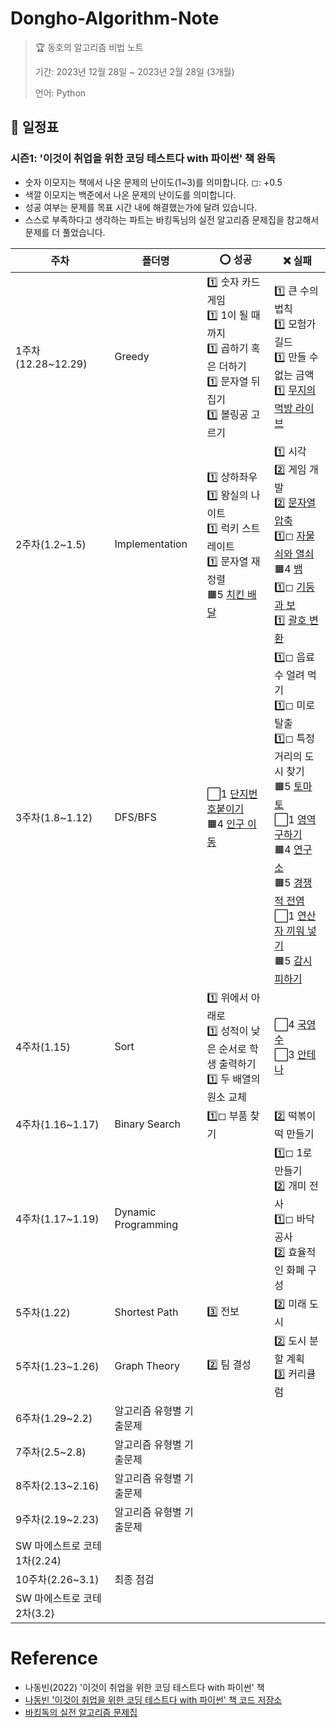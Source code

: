 # Dongho-Algorithm-Note

> 🏆 동호의 알고리즘 비법 노트
>
> 기간: 2023년 12월 28일 ~ 2023년 2월 28일 (3개월)
>
> 언어: Python

## 📅 일정표

### 시즌1: '이것이 취업을 위한 코딩 테스트다 with 파이썬' 책 완독

- 숫자 이모지는 책에서 나온 문제의 난이도(1~3)를 의미합니다. ◻: +0.5
- 색깔 이모지는 백준에서 나온 문제의 난이도를 의미합니다.
- 성공 여부는 문제를 목표 시간 내에 해결했는가에 달려 있습니다.
- 스스로 부족하다고 생각하는 파트는 바킹독님의 실전 알고리즘 문제집을 참고해서 문제를 더 풀었습니다.

| 주차               | 폴더명                 | ⭕ 성공                                                                  | ❌ 실패                                                                          |
| ------------------ | ---------------------- | ------------------------------------------------------------------------ | -------------------------------------------------------------------------------- |
| 1주차(12.28~12.29) | Greedy                 | 1️⃣ 숫자 카드 게임<br>1️⃣ 1이 될 때까지<br>1️⃣ 곱하기 혹은 더하기<br>1️⃣ 문자열 뒤집기<br>1️⃣ 볼링공 고르기  | 1️⃣ 큰 수의 법칙<br>1️⃣ 모험가 길드<br>1️⃣ 만들 수 없는 금액<br>1️⃣ [무지의 먹방 라이브](https://school.programmers.co.kr/learn/courses/30/lessons/42891)|
| 2주차(1.2~1.5)     | Implementation | 1️⃣ 상하좌우<br>1️⃣ 왕실의 나이트<br>1️⃣ 럭키 스트레이트<br>1️⃣ 문자열 재정렬<br>🟧5 [치킨 배달](https://www.acmicpc.net/problem/15686) | 1️⃣ 시각<br>2️⃣ 게임 개발<br>2️⃣ [문자열 압축](https://school.programmers.co.kr/learn/courses/30/lessons/60057?language=python3)<br>1️⃣◻ [자물쇠와 열쇠](https://school.programmers.co.kr/learn/courses/30/lessons/60059)<br>🟧4 [뱀](https://www.acmicpc.net/problem/3190)<br>1️⃣◻ [기둥과 보](https://school.programmers.co.kr/learn/courses/30/lessons/60061)<br>1️⃣ [괄호 변환](https://school.programmers.co.kr/learn/courses/30/lessons/60058)|
| 3주차(1.8~1.12)    | DFS/BFS                | ⬜1 [단지번호붙이기](https://www.acmicpc.net/problem/2667)<br>🟧4 [인구 이동](https://www.acmicpc.net/problem/16234)| 1️⃣◻ 음료수 얼려 먹기<br>1️⃣◻ 미로 탈출<br>1️⃣◻ 특정 거리의 도시 찾기<br>🟧5 [토마토](https://www.acmicpc.net/problem/7569)<br>⬜1 [영역 구하기](https://www.acmicpc.net/problem/2583)<br> 🟧4 [연구소](https://www.acmicpc.net/problem/14502)<br>🟧5 [경쟁적 전염](https://www.acmicpc.net/problem/18405)<br>⬜1 [연산자 끼워 넣기](https://www.acmicpc.net/problem/14888)<br>🟧5 [감시 피하기](https://www.acmicpc.net/problem/18428)|
| 4주차(1.15) | Sort | 1️⃣ 위에서 아래로<br>1️⃣ 성적이 낮은 순서로 학생 출력하기<br>1️⃣ 두 배열의 원소 교체 | ⬜4 [국영수](https://www.acmicpc.net/problem/10825)<br>⬜3 [안테나](https://www.acmicpc.net/problem/18310)
| 4주차(1.16~1.17) | Binary Search | 1️⃣◻ 부품 찾기 | 2️⃣ 떡볶이 떡 만들기
| 4주차(1.17~1.19) | Dynamic Programming | | 1️⃣◻ 1로 만들기<br>2️⃣ 개미 전사<br>1️⃣◻ 바닥 공사<br>2️⃣ 효율적인 화폐 구성 |
| 5주차(1.22) | Shortest Path | 3️⃣ 전보 | 2️⃣ 미래 도시
| 5주차(1.23~1.26) | Graph Theory | 2️⃣ 팀 결성 | 2️⃣ 도시 분할 계획<br>3️⃣ 커리큘럼
| 6주차(1.29~2.2) | 알고리즘 유형별 기출문제 |
| 7주차(2.5~2.8) | 알고리즘 유형별 기출문제 |
| 8주차(2.13~2.16) | 알고리즘 유형별 기출문제 |
| 9주차(2.19~2.23) | 알고리즘 유형별 기출문제 |
| SW 마에스트로 코테 1차(2.24) | 
| 10주차(2.26~3.1) | 최종 점검 |
| SW 마에스트로 코테 2차(3.2) |

# Reference

- 나동빈(2022) '이것이 취업을 위한 코딩 테스트다 with 파이썬' 책
- [나동빈 '이것이 취업을 위한 코딩 테스트다 with 파이썬' 책 코드 저장소](https://github.com/ndb796/python-for-coding-test)
- [바킹독의 실전 알고리즘 문제집](https://github.com/encrypted-def/basic-algo-lecture/blob/master/workbook.md)
